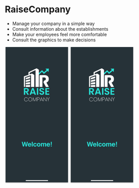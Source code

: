 # RaiseCompany

- Manage your company in a simple way
- Consult information about the establishments
- Make your employees feel more comfortable
- Consult the graphics to make decisions


<img src=https://github.com/hdevmei/RaiseCompanyApp/blob/main/Splash.png width="200"/>
<img src=https://github.com/hdevmei/RaiseCompanyApp/blob/main/Splash.png width="200"/>

